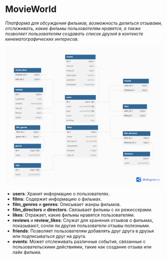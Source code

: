 # MovieWorld

_Платформа для обсуждения фильмов, возможность делиться отзывами, отслеживать, какие фильмы пользователям нравятся, а также позволяет пользователям создавать список друзей в контексте кинематографических интересов._

![ER DIAGRAM](DB.png)

- **users**: Хранит информацию о пользователях.
- **films**: Содержит информацию о фильмах.
- **film_genres** и **genres**: Описывает жанры фильмов.
- **film_directors** и **directors**: Cвязывает фильмы с их режиссерами.
- **likes**: Отражает, какие фильмы нравятся пользователям.
- **reviews** и **review_likes**: Служат для хранения отзывов о фильмах, показывают, сочли ли другие пользователи отзывы полезными.
- **friends**: Позволяет пользователям добавлять друг друга в друзья или подписываться друг на друга.
- **events**: Может отслеживать различные события, связанные с пользовательскими действиями, такие как создание отзыва или лайк фильма.
